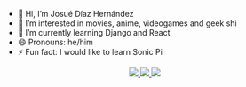 - 👋 Hi, I’m Josué Díaz Hernández
- 👀 I’m interested in movies, anime, videogames and geek shi
- 🌱 I’m currently learning Django and React
- 😄 Pronouns: he/him
- ⚡ Fun fact: I would like to learn Sonic Pi

<p align="center">
  <a href="https://skillicons.dev">
    <img src="https://skillicons.dev/icons?i=py, flask, mongodb, mysql, arduino" />
    <img src="https://skillicons.dev/icons?i=html, css, bootstrap, vscode, heroku" />
    <img src="https://skillicons.dev/icons?i=windows, powershell, git, github" />
  </a>
</p>
